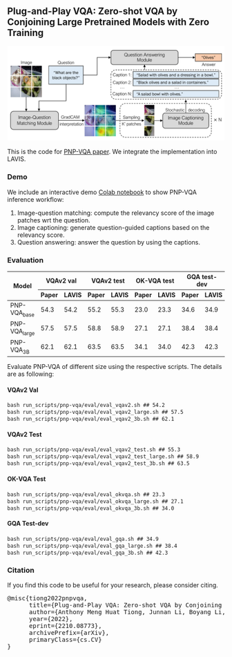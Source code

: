## Plug-and-Play VQA: Zero-shot VQA by Conjoining Large Pretrained Models with Zero Training

<img src="pnp_vqa.png" width="700">

This is the code for <a href="https://arxiv.org/abs/2210.08773">PNP-VQA paper</a>. We integrate the implementation into LAVIS.

### Demo
We include an interactive demo [Colab notebook](https://colab.research.google.com/github/salesforce/LAVIS/blob/main/projects/pnp-vqa/pnp_vqa.ipynb)
to show PNP-VQA inference workflow:
1. Image-question matching: compute the relevancy score of the image patches wrt the question.
2. Image captioning: generate question-guided captions based on the relevancy score.
3. Question answering: answer the question by using the captions.

### Evaluation
<table>
<thead>
  <tr>
    <th rowspan="2">Model</th>
    <th colspan="2">VQAv2 val</th>
    <th colspan="2">VQAv2 test</th>
    <th colspan="2">OK-VQA test</th>
    <th colspan="2">GQA test-dev</th>
  </tr>
  <tr>
    <th>Paper</th>
    <th>LAVIS</th>
    <th>Paper</th>
    <th>LAVIS</th>
    <th>Paper</th>
    <th>LAVIS</th>
    <th>Paper</th>
    <th>LAVIS</th>
  </tr>
</thead>
<tbody>
  <tr>
    <td> PNP-VQA<sub>base</sub> </td>
    <td>54.3</td>
    <td>54.2</td>
    <td>55.2</td>
    <td>55.3</td>
    <td>23.0</td>
    <td>23.3</td>
    <td>34.6</td>
    <td>34.9</td>
  </tr>
  <tr>
    <td> PNP-VQA<sub>large</sub> </td>
    <td>57.5</td>
    <td>57.5</td>
    <td>58.8</td>
    <td>58.9</td>
    <td>27.1</td>
    <td>27.1</td>
    <td>38.4</td>
    <td>38.4</td>
  </tr>
  <tr>
    <td> PNP-VQA<sub>3B</sub> </td>
    <td>62.1</td>
    <td>62.1</td>
    <td>63.5</td>
    <td>63.5</td>
    <td>34.1</td>
    <td>34.0</td>
    <td>42.3</td>
    <td>42.3</td>
  </tr>
</tbody>
</table>

Evaluate PNP-VQA of different size using the respective scripts. The details are as following:

#### VQAv2 Val
```
bash run_scripts/pnp-vqa/eval/eval_vqav2.sh ## 54.2
bash run_scripts/pnp-vqa/eval/eval_vqav2_large.sh ## 57.5
bash run_scripts/pnp-vqa/eval/eval_vqav2_3b.sh ## 62.1
```

#### VQAv2 Test
```
bash run_scripts/pnp-vqa/eval/eval_vqav2_test.sh ## 55.3
bash run_scripts/pnp-vqa/eval/eval_vqav2_test_large.sh ## 58.9
bash run_scripts/pnp-vqa/eval/eval_vqav2_test_3b.sh ## 63.5
```

#### OK-VQA Test
```
bash run_scripts/pnp-vqa/eval/eval_okvqa.sh ## 23.3
bash run_scripts/pnp-vqa/eval/eval_okvqa_large.sh ## 27.1
bash run_scripts/pnp-vqa/eval/eval_okvqa_3b.sh ## 34.0
```

#### GQA Test-dev
```
bash run_scripts/pnp-vqa/eval/eval_gqa.sh ## 34.9
bash run_scripts/pnp-vqa/eval/eval_gqa_large.sh ## 38.4
bash run_scripts/pnp-vqa/eval/eval_gqa_3b.sh ## 42.3
```

### Citation
If you find this code to be useful for your research, please consider citing.
<pre>
@misc{tiong2022pnpvqa,
      title={Plug-and-Play VQA: Zero-shot VQA by Conjoining Large Pretrained Models with Zero Training}, 
      author={Anthony Meng Huat Tiong, Junnan Li, Boyang Li, Silvio Savarese, and Steven C.H. Hoi},
      year={2022},
      eprint={2210.08773},
      archivePrefix={arXiv},
      primaryClass={cs.CV}
}</pre>
